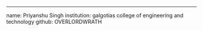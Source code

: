 ---
name: Priyanshu Singh
institution: galgotias college of engineering and technology 
github: OVERLORDWRATH